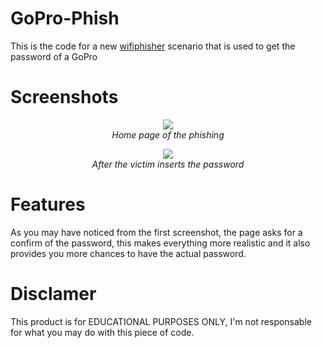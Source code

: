 # GoPro-Phish
This is the code for a new <a href="https://github.com/wifiphisher/wifiphisher">wifiphisher</a> scenario that is used to get the password of a GoPro

# Screenshots

<p align="center"><img src="http://i68.tinypic.com/15qp4yq.png" /><br /><i>Home page of the phishing</i></p>
<p align="center"><img src="http://i66.tinypic.com/vqsfpg.png" /><br /><i>After the victim inserts the password</i></p>

# Features

As you may have noticed from the first screenshot, the page asks for a confirm of the password, this makes everything more realistic and it also provides you more chances to have the actual password.

# Disclamer 

This product is for EDUCATIONAL PURPOSES ONLY, I'm not responsable for what you may do with this piece of code.
